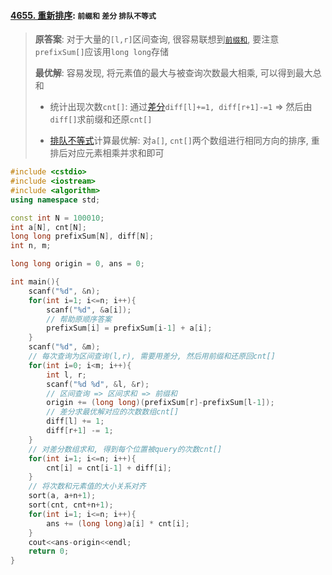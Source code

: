 #### [4655. 重新排序](https://www.acwing.com/problem/content/4658/): `前缀和` `差分` `排队不等式`

> **原答案**: 对于大量的`[l,r]`区间查询, 很容易联想到[`前缀和`](/acwing/Section%201/5_prefixsum.cpp), 要注意`prefixSum[]`应该用`long long`存储
> 
> **最优解**: 容易发现, 将元素值的最大与被查询次数最大相乘, 可以得到最大总和
> 
> - 统计出现次数`cnt[]`: 通过[差分](/acwing/Section%201/5_difference.cpp)`diff[l]+=1, diff[r+1]-=1` => 然后由`diff[]`求前缀和还原`cnt[]`
>   
> - [排队不等式](/acwing/Section%206/5_%E6%8E%92%E9%98%9F%E6%89%93%E6%B0%B4.cpp)计算最优解: 对`a[]`, `cnt[]`两个数组进行相同方向的排序, 重排后对应元素相乘并求和即可

```CPP
#include <cstdio>
#include <iostream>
#include <algorithm>
using namespace std;

const int N = 100010;
int a[N], cnt[N];
long long prefixSum[N], diff[N];
int n, m;

long long origin = 0, ans = 0;

int main(){
    scanf("%d", &n);
    for(int i=1; i<=n; i++){
        scanf("%d", &a[i]);
        // 帮助原顺序答案
        prefixSum[i] = prefixSum[i-1] + a[i];
    }
    scanf("%d", &m);
    // 每次查询为区间查询(l,r), 需要用差分, 然后用前缀和还原回cnt[]
    for(int i=0; i<m; i++){
        int l, r;
        scanf("%d %d", &l, &r);
        // 区间查询 => 区间求和 => 前缀和
        origin += (long long)(prefixSum[r]-prefixSum[l-1]);
        // 差分求最优解对应的次数数组cnt[]
        diff[l] += 1;
        diff[r+1] -= 1;
    }
    // 对差分数组求和, 得到每个位置被query的次数cnt[]
    for(int i=1; i<=n; i++){
        cnt[i] = cnt[i-1] + diff[i];
    }
    // 将次数和元素值的大小关系对齐
    sort(a, a+n+1);
    sort(cnt, cnt+n+1);
    for(int i=1; i<=n; i++){
        ans += (long long)a[i] * cnt[i];
    }
    cout<<ans-origin<<endl;
    return 0;
}
```